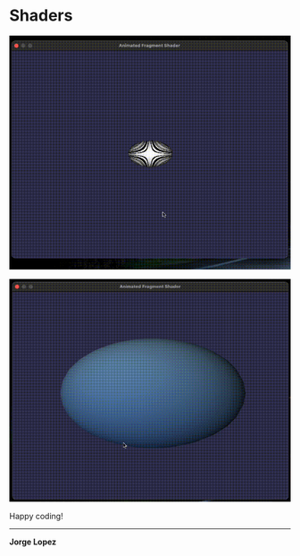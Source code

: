 # Shaders

![Image](images/planeta1.gif)

![Image](images/planeta2.gif)

Happy coding!

---
**Jorge Lopez**